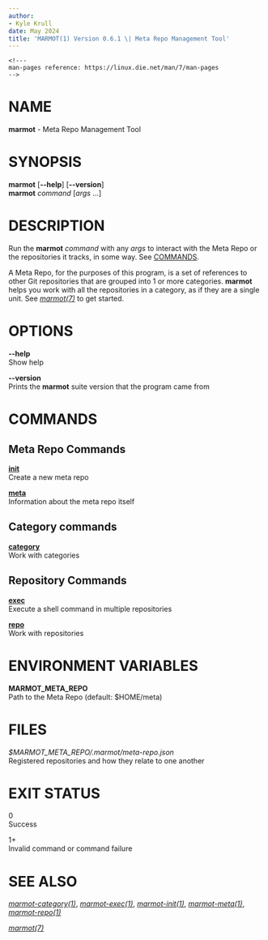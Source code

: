 ```yaml
---
author:
- Kyle Krull
date: May 2024
title: 'MARMOT(1) Version 0.6.1 \| Meta Repo Management Tool'
---
```


```{=html}
<!---
man-pages reference: https://linux.die.net/man/7/man-pages
-->
```
NAME
====

**marmot** - Meta Repo Management Tool

SYNOPSIS
========

**marmot** \[**\--help**\] \[**\--version**\]\
**marmot** *command* \[*args* ...\]

DESCRIPTION
===========

Run the **marmot** *command* with any *args* to interact with the Meta
Repo or the repositories it tracks, in some way. See
[COMMANDS](#commands).

A Meta Repo, for the purposes of this program, is a set of references to
other Git repositories that are grouped into 1 or more categories.
**marmot** helps you work with all the repositories in a category, as if
they are a single unit. See [*marmot(7)*](./marmot.7.md) to get started.

OPTIONS
=======

**\--help**  
Show help

**\--version**  
Prints the **marmot** suite version that the program came from

COMMANDS
========

Meta Repo Commands
------------------

[**init**](./marmot-init.1.md)  
Create a new meta repo

[**meta**](./marmot-meta.1.md)  
Information about the meta repo itself

Category commands
-----------------

[**category**](./marmot-category.1.md)  
Work with categories

Repository Commands
-------------------

[**exec**](./marmot-exec.1.md)  
Execute a shell command in multiple repositories

[**repo**](./marmot-repo.1.md)  
Work with repositories

ENVIRONMENT VARIABLES
=====================

**MARMOT\_META\_REPO**  
Path to the Meta Repo (default: \$HOME/meta)

FILES
=====

*\$MARMOT\_META\_REPO/.marmot/meta-repo.json*  
Registered repositories and how they relate to one another

EXIT STATUS
===========

0  
Success

1+  
Invalid command or command failure

SEE ALSO
========

[*marmot-category(1)*](./marmot-category.1.md),
[*marmot-exec(1)*](./marmot-exec.1.md),
[*marmot-init(1)*](./marmot-init.1.md),
[*marmot-meta(1)*](./marmot-meta.1.md),
[*marmot-repo(1)*](./marmot-repo.1.md)

[*marmot(7)*](./marmot.7.md)
